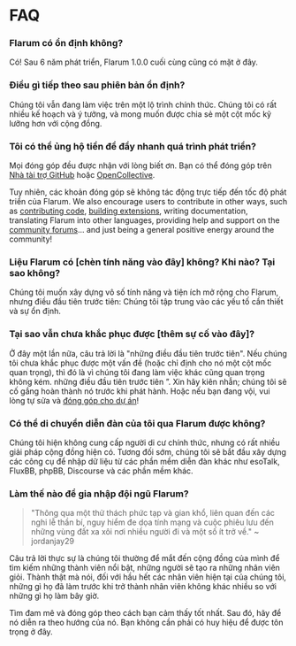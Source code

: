 # FAQ

### Flarum có ổn định không?

Có! Sau 6 năm phát triển, Flarum 1.0.0 cuối cùng cũng có mặt ở đây.

### Điều gì tiếp theo sau phiên bản ổn định?

Chúng tôi vẫn đang làm việc trên một lộ trình chính thức. Chúng tôi có rất nhiều kế hoạch và ý tưởng, và mong muốn được chia sẻ một cột mốc kỹ lưỡng hơn với cộng đồng.

### Tôi có thể ủng hộ tiền để đẩy nhanh quá trình phát triển?

Mọi đóng góp đều được nhận với lòng biết ơn. Bạn có thể đóng góp trên [Nhà tài trợ GitHub](https://github.com/sponsors/flarum) hoặc [OpenCollective](https://opencollective.com/flarum).

Tuy nhiên, các khoản đóng góp sẽ không tác động trực tiếp đến tốc độ phát triển của Flarum. We also encourage users to contribute in other ways, such as [contributing code](contributing.md), [building extensions](./extend/README.md), writing documentation, translating Flarum into other languages, providing help and support on the [community forums](https://discuss.flarum.org/)... and just being a general positive energy around the community!

### Liệu Flarum có [chèn tính năng vào đây] không? Khi nào? Tại sao không?

Chúng tôi muốn xây dựng vô số tính năng và tiện ích mở rộng cho Flarum, nhưng điều đầu tiên trước tiên: Chúng tôi tập trung vào các yếu tố cần thiết và sự ổn định.

### Tại sao vẫn chưa khắc phục được [thêm sự cố vào đây]?

Ở đây một lần nữa, câu trả lời là "những điều đầu tiên trước tiên". Nếu chúng tôi chưa khắc phục được một vấn đề (hoặc chỉ định cho nó một cột mốc quan trọng), thì đó là vì chúng tôi đang làm việc khác cũng quan trọng không kém. những điều đầu tiên trước tiên ”. Xin hãy kiên nhẫn; chúng tôi sẽ cố gắng hoàn thành nó trước khi phát hành. Hoặc nếu bạn đang vội, vui lòng tự sửa và [đóng góp cho dự án](contributing.md)!

### Có thể di chuyển diễn đàn của tôi qua Flarum được không?

Chúng tôi hiện không cung cấp người di cư chính thức, nhưng có rất nhiều giải pháp cộng đồng hiện có. Tương đối sớm, chúng tôi sẽ bắt đầu xây dựng các công cụ để nhập dữ liệu từ các phần mềm diễn đàn khác như esoTalk, FluxBB, phpBB, Discourse và các phần mềm khác.

### Làm thế nào để gia nhập đội ngũ Flarum?

> "Thông qua một thử thách phức tạp và gian khổ, liên quan đến các nghi lễ thần bí, nguy hiểm đe dọa tính mạng và cuộc phiêu lưu đến những vùng đất xa xôi nơi nhiều người đi và một số ít trở về." ~ jordanjay29

Câu trả lời thực sự là chúng tôi thường để mắt đến cộng đồng của mình để tìm kiếm những thành viên nổi bật, những người sẽ tạo ra những nhân viên giỏi. Thành thật mà nói, đối với hầu hết các nhân viên hiện tại của chúng tôi, những gì họ đã làm trước khi trở thành nhân viên không khác nhiều so với những gì họ làm bây giờ.

Tìm đam mê và đóng góp theo cách bạn cảm thấy tốt nhất. Sau đó, hãy để nó diễn ra theo hướng của nó. Bạn không cần phải có huy hiệu để được tôn trọng ở đây.
